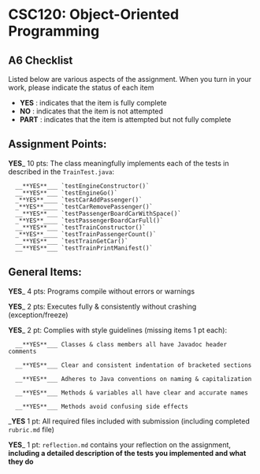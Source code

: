 # CSC120: Object-Oriented Programming
## A6 Checklist

Listed below are various aspects of the assignment.  When you turn in your work, please indicate the status of each item

- **YES** : indicates that the item is fully complete
- **NO** : indicates that the item is not attempted
- **PART** : indicates that the item is attempted but not fully complete


## Assignment Points:

__**YES**___ 10 pts: The class meaningfully implements each of the tests in described in the `TrainTest.java`:

      __**YES**___ `testEngineConstructor()`
      __**YES**___ `testEngineGo()`
      _**YES**____ `testCarAddPassenger()`
      _**YES**____ `testCarRemovePassenger()`
      __**YES**___ `testPassengerBoardCarWithSpace()`
      _**YES**____ `testPassengerBoardCarFull()`
      __**YES**___ `testTrainConstructor()`
      _**YES**____ `testTrainPassengerCount()`
      __**YES**___ `testTrainGetCar()`
      __**YES**___ `testTrainPrintManifest()`

## General Items:

__**YES**___ 4 pts: Programs compile without errors or warnings

__**YES**___ 2 pts: Executes fully & consistently without crashing (exception/freeze)

__**YES**___ 2 pt: Complies with style guidelines (missing items 1 pt each):

      __**YES**___ Classes & class members all have Javadoc header comments

      __**YES**___ Clear and consistent indentation of bracketed sections

      __**YES**___ Adheres to Java conventions on naming & capitalization

      __**YES**___ Methods & variables all have clear and accurate names

      __**YES**___ Methods avoid confusing side effects

___**YES**__ 1 pt: All required files included with submission (including completed `rubric.md` file)

__**YES**___ 1 pt: `reflection.md` contains your reflection on the assignment, **including a detailed description of the tests you implemented and what they do**
